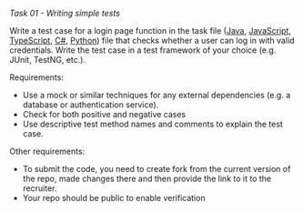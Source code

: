 *Task 01 - Writing simple tests* 

Write a test case for a login page function in the task file ([Java](task01.java), [JavaScript](task01.js), [TypeScript](task01.js), [C#](task01.cs), [Python](task01.py)) file that checks whether a user can log in with valid credentials.
Write the test case in a test framework of your choice (e.g. JUnit, TestNG, etc.).

Requirements:
 
* Use a mock or similar techniques for any external dependencies (e.g. a database or authentication service).
* Check for both positive and negative cases
* Use descriptive test method names and comments to explain the test case.

Other requirements:

* To submit the code, you need to create fork from the current version of the repo, made changes there and then provide the link to it to the recruiter.
* Your repo should be public to enable verification
